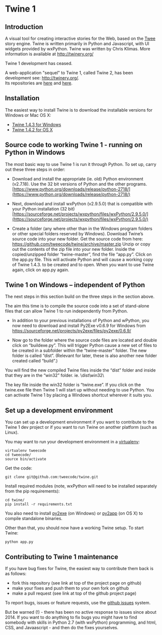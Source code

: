 Twine 1
=======

Introduction
------------

A visual tool for creating interactive stories for the Web, based on the
[Twee](https://github.com/tweecode/twee) story engine. Twine is written 
primarily in Python and Javascript, with UI widgets provided by wxPython.
Twine was written by Chris Klimas. More information is available at
http://twinery.org/

Twine 1 development has ceased.

A web-application "sequel" to Twine 1, called Twine 2, has been development see: http://twinery.org/.  
Its repositories are [here](https://github.com/klembot/twinejs) and [here](https://foss.heptapod.net/games/harlowe/).

Installation
------------

The easiest way to install Twine is to download the installable versions
for Windows or Mac OS X:

 * [Twine 1.4.3 for Windows](https://github.com/tweecode/twine/releases/tag/v1.4.3)
 * [Twine 1.4.2 for OS X](https://twinery.org)

Source code to working Twine 1 - running on Python in Windows
-------------------------------------------------------------

The most basic way to use Twine 1 is run it through Python.  To set up, carry out these three steps in order:

* Download and install the appropriate (ie. old) Python environment (v2.7.18).  Use the 32 bit versions of Python and the other programs.  [https://www.python.org/downloads/release/python-2718/](https://www.python.org/downloads/release/python-2718/)

* Next, download and install wxPython (v2.9.5.0) that is compatible with your Python installation (32 bit) [https://sourceforge.net/projects/wxpython/files/wxPython/2.9.5.0/](https://sourceforge.net/projects/wxpython/files/wxPython/2.9.5.0/)

* Create a folder (any where other than in the Windows program folders or other special folders reserved by Windows).  Download Twine’s source code into your new folder.  Get the source code from here: https://github.com/tweecode/twine/archive/master.zip   Unzip or copy out the contents of the zip file into your new folder.  Inside the copied/unzipped folder “twine-master”, find the file “app.py”.  Click on the app.py file.  This will activate Python and will cause a working copy of Twine 1.4.3. to be created and to open.  When you want to use Twine again, click on app.py again.

Twine 1 on Windows – independent of Python
---------------------------------------------------------

The next steps in this section build on the three steps in the section above.

The aim this time is to compile the source code into a set of stand-alone files that can allow Twine 1 to run independently from Python.

* In addition to your previous installations of Python and wPython, you now need to download and install Py2Exe v0.6.9 for Windows from https://sourceforge.net/projects/py2exe/files/py2exe/0.6.9/

* Now go to the folder where the source code files are located and double click on “buildexe.py”. This will trigger Python cause a new set of files to be created in a subfolder within the “twine-master” folder.  The new folder is called “dist”.  (Relevant for later, these is also another new folder created called “build”.)

You will find the new compiled Twine files inside the “dist” folder and inside that they are in the “win32” folder.  ie. \dist\win32\

The key file inside the win32 folder is “twine.exe”.  If you click on the twine.exe file then Twine 1 will start up without needing to use Python.  You can activate Twine 1 by placing a Windows shortcut wherever it suits you.

Set up a development environment
--------------------------------

You can set up a development environment if you want to contribute to 
the Twine 1 dev project or if you want to run Twine on another platform (such as 
Linux).

You may want to run your development environment in a
[virtualenv](http://pypi.python.org/pypi/virtualenv):

    virtualenv tweecode
    cd tweecode/
    source bin/activate

Get the code:

	git clone git@github.com:tweecode/twine.git

Install required modules (note, wxPython will need to be installed separately from the pip requirements):

	cd twine/
	pip install -r requirements.txt

You also need to install [py2exe](http://www.py2exe.org/) (on Windows) or
[py2app](https://pythonhosted.org/py2app/) (on OS X) to compile standalone binaries.

Other than that, you should now have a working Twine setup. To start Twine:

	python app.py

Contributing to Twine 1 maintenance
-----------------------------------

If you have bug fixes for Twine, the easiest
way to contribute them back is as follows:

* fork this repository (see link at top of the project page on github)
* make your fixes and push them to your own fork on github
* make a pull request (see link at top of the github project page)

To report bugs, issues or feature requests, use the 
[github issues](https://github.com/tweecode/twine/issues) system.

But be warned (!) - there has been no active response to issues since about 2014.  If you want to do anything to fix bugs you might have to find somebody with skills in Python 2.7 (with wxPython) programming, and html, CSS, and Javaascript - and then do the fixes yourselves.
